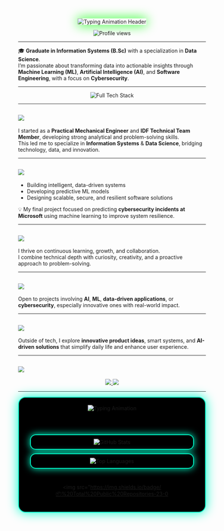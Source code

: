 <!-- Cyber / Data Science Banner -->
<p align="center">
  <img src="https://readme-typing-svg.herokuapp.com?font=Orbitron&color=00FF00&size=50&lines=Bar+Cohen+|+Data+Scientist;Cybersecurity%26Ethical+Hacking+Enthusiast;Passionate+about+AI+Systems;Turning+Data+into+Insight,+and+Curiosity+into+Code;Information+Systems&background=000000&width=1300&height=200&center=true&vCenter=true" 
       alt="Typing Animation Header" 
       style="border: 2; box-shadow: 0 0 30px #00FF00;" />
</p>

<!-- Profile Views -->
<p align="center">
  <img src="https://komarev.com/ghpvc/?username=barcohen&label=Profile+Views&color=00FF00&labelColor=000000&style=flat-square" alt="Profile views"/>
</p>

---

🎓 **Graduate in Information Systems (B.Sc)** with a specialization in **Data Science**.  
I’m passionate about transforming data into actionable insights through **Machine Learning (ML)**, **Artificial Intelligence (AI)**, and **Software Engineering**, with a focus on **Cybersecurity**.

---

<!-- Skills Icons -->
<p align="center">
  <img src="https://skillicons.dev/icons?i=py,jupyter,anaconda,r,pandas,numpy,sklearn,tableau,powerbi,tensorflow,sqlserver,mysql,postgresql,java,html,css,bootstrap,js,php,azure,docker,linux,vscode,git,bash,github&theme=dark&bg=000000" 
       alt="Full Tech Stack" 
       title="Python, R, SQL, ML, Cloud, Cybersecurity Tools"/>
</p>

---

## <img src="https://img.shields.io/badge/-Career%20Overview-0077B5?style=for-the-badge&logoColor=white"/>


I started as a **Practical Mechanical Engineer** and **IDF Technical Team Member**, developing strong analytical and problem-solving skills.  
This led me to specialize in **Information Systems** & **Data Science**, bridging technology, data, and innovation.

---

## <img src="https://img.shields.io/badge/-Focus%20OAreas-FFFF00?style=for-the-badge&logoColor=white"/>

* Building intelligent, data-driven systems  
* Developing predictive ML models  
* Designing scalable, secure, and resilient software solutions  

💡 My final project focused on predicting **cybersecurity incidents at Microsoft** using machine learning to improve system resilience.

---

## <img src="https://img.shields.io/badge/-Driven%20&%20OAdaptable-FF0000?style=for-the-badge&logoColor=white"/>

I thrive on continuous learning, growth, and collaboration.  
I combine technical depth with curiosity, creativity, and a proactive approach to problem-solving.

---

## <img src="https://img.shields.io/badge/-Let’s%20Collaborate!-006400?style=for-the-badge&logoColor=white"/>

Open to projects involving **AI**, **ML**, **data-driven applications**, or **cybersecurity**, especially innovative ones with real-world impact.

---

## <img src="https://img.shields.io/badge/-Fun%20Fact-2F4F4F?style=for-the-badge&logoColor=white"/>

Outside of tech, I explore **innovative product ideas**, smart systems, and **AI-driven solutions** that simplify daily life and enhance user experience.

---

## <img src="https://img.shields.io/badge/-Connect%20with%20Me-0D47A1?style=for-the-badge&logoColor=white"/>

<p align="center">
  <a href="https://www.linkedin.com/in/bar--cohen-" target="_blank">
    <img src="https://img.shields.io/badge/LinkedIn-0077B5?style=for-the-badge&logo=linkedin&logoColor=white"/>
  </a>
  <a href="https://github.com/BarCohen-dot" target="_blank">
    <img src="https://img.shields.io/badge/GitHub-181717?style=for-the-badge&logo=github&logoColor=white"/>
  </a>
</p>

---

<!------------ New ---------->

<!-- ⚡️ FUTURISTIC GITHUB OVERVIEW ⚡️ -->

<div align="center" style="background:#000000; border: 2px solid #00FFCC; border-radius:20px; box-shadow: 0 0 30px #00FFCC; padding:20px;">

  <!-- Title Animation -->
  <img src="https://readme-typing-svg.herokuapp.com?font=Orbitron&color=00FFCC&size=35&center=true&vCenter=true&width=1000&lines=🚀+WELCOME+TO+MY+GITHUB+UNIVERSE+🚀;💡+DATA+MEETS+AI,+CODE+MEETS+CREATIVITY+💻;🌌+WHERE+INNOVATION+NEVER+SLEEPS+⚙️" alt="Typing Animation">
  
  <br><br>

  <!-- GitHub Stats -->
  <div style="border: 2px solid #00FFCC; border-radius:15px; padding:10px; margin:10px; box-shadow: 0 0 20px #00FFCC;">
    <img src="https://github-readme-stats.vercel.app/api?username=BarCohen&show_icons=true&theme=radical&count_private=true&include_all_commits=true&hide_border=true" alt="GitHub Stats"/>
  </div>

  <!-- Top Languages -->
  <div style="border: 2px solid #00FFCC; border-radius:15px; padding:10px; margin:10px; box-shadow: 0 0 20px #00FFCC;">
    <img src="https://github-readme-stats.vercel.app/api/top-langs/?username=BarCohen&layout=compact&theme=radical&hide_border=true" alt="Top Languages"/>
  </div>

  <br>

  <!-- Repositories Counter -->
  <img src="https://img.shields.io/badge/📦%20Total%20Public%20Repositories-23-0

